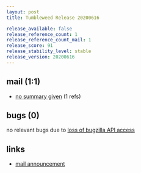 ```yaml
---
layout: post
title: Tumbleweed Release 20200616

release_available: false
release_reference_count: 1
release_reference_count_mail: 1
release_score: 91
release_stability_level: stable
release_version: 20200616
---
```


## mail (1:1)

- [no summary given](https://github.com/boombatower/tumbleweed-review/issues/10) (1 refs)

## bugs (0)

<!--more-->

no relevant bugs due to [loss of bugzilla API access](https://bugzilla.opensuse.org/show_bug.cgi?id=1157722)



## links

- [mail announcement](https://github.com/boombatower/tumbleweed-review/issues/10)
